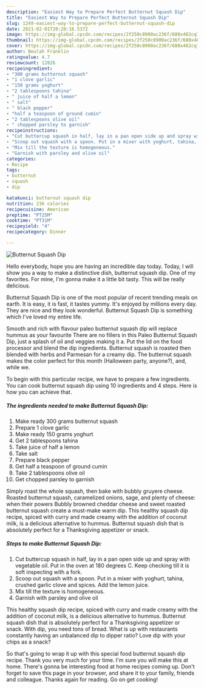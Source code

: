 ```yaml
---
description: "Easiest Way to Prepare Perfect Butternut Squash Dip"
title: "Easiest Way to Prepare Perfect Butternut Squash Dip"
slug: 1249-easiest-way-to-prepare-perfect-butternut-squash-dip
date: 2021-02-01T20:20:16.537Z
image: https://img-global.cpcdn.com/recipes/2f250c8900ac236f/680x482cq70/butternut-squash-dip-recipe-main-photo.jpg
thumbnail: https://img-global.cpcdn.com/recipes/2f250c8900ac236f/680x482cq70/butternut-squash-dip-recipe-main-photo.jpg
cover: https://img-global.cpcdn.com/recipes/2f250c8900ac236f/680x482cq70/butternut-squash-dip-recipe-main-photo.jpg
author: Beulah Franklin
ratingvalue: 4.7
reviewcount: 12826
recipeingredient:
- "300 grams butternut squash"
- "1 clove garlic"
- "150 grams yoghurt"
- "2 tablespoons tahina"
- " juice of half a lemon"
- " salt"
- " black pepper"
- "half a teaspoon of ground cumin"
- "2 tablespoons olive oil"
- " chopped parsley to garnish"
recipeinstructions:
- "Cut buttercup squash in half, lay in a pan open side up and spray with vegetable oil. Put in the oven at 180 degrees C. Keep checking till it is soft inspecting with a fork."
- "Scoop out squash with a spoon. Put in a mixer with yoghurt, tahina, crushed garlic clove and spices. Add the lemon juice."
- "Mix till the texture is homogeneous."
- "Garnish with parsley and olive oil"
categories:
- Recipe
tags:
- butternut
- squash
- dip

katakunci: butternut squash dip 
nutrition: 236 calories
recipecuisine: American
preptime: "PT25M"
cooktime: "PT31M"
recipeyield: "4"
recipecategory: Dinner

---
```



![Butternut Squash Dip](https://img-global.cpcdn.com/recipes/2f250c8900ac236f/680x482cq70/butternut-squash-dip-recipe-main-photo.jpg)

Hello everybody, hope you are having an incredible day today. Today, I will show you a way to make a distinctive dish, butternut squash dip. One of my favorites. For mine, I'm gonna make it a little bit tasty. This will be really delicious.

Butternut Squash Dip is one of the most popular of recent trending meals on earth. It is easy, it is fast, it tastes yummy. It's enjoyed by millions every day. They are nice and they look wonderful. Butternut Squash Dip is something which I've loved my entire life.

Smooth and rich with flavour paleo butternut squash dip will replace hummus as your favourite There are no fillers in this Paleo Butternut Squash Dip, just a splash of oil and veggies making it a. Put the lid on the food processor and blend the dip ingredients. Butternut squash is roasted then blended with herbs and Parmesan for a creamy dip. The butternut squash makes the color perfect for this month (Halloween party, anyone?), and, while we.


To begin with this particular recipe, we have to prepare a few ingredients. You can cook butternut squash dip using 10 ingredients and 4 steps. Here is how you can achieve that.

<!--inarticleads1-->

##### The ingredients needed to make Butternut Squash Dip:

1. Make ready 300 grams butternut squash
1. Prepare 1 clove garlic
1. Make ready 150 grams yoghurt
1. Get 2 tablespoons tahina
1. Take  juice of half a lemon
1. Take  salt
1. Prepare  black pepper
1. Get half a teaspoon of ground cumin
1. Take 2 tablespoons olive oil
1. Get  chopped parsley to garnish


Simply roast the whole squash, then bake with bubbly gruyere cheese. Roasted butternut squash, caramelized onions, sage, and plenty of cheese: when their powers Bubbly browned cheddar cheese and sweet roasted butternut squash create a must-make warm dip. This healthy squash dip recipe, spiced with curry and made creamy with the addition of coconut milk, is a delicious alternative to hummus. Butternut squash dish that is absolutely perfect for a Thanksgiving appetizer or snack. 

<!--inarticleads2-->

##### Steps to make Butternut Squash Dip:

1. Cut buttercup squash in half, lay in a pan open side up and spray with vegetable oil. Put in the oven at 180 degrees C. Keep checking till it is soft inspecting with a fork.
1. Scoop out squash with a spoon. Put in a mixer with yoghurt, tahina, crushed garlic clove and spices. Add the lemon juice.
1. Mix till the texture is homogeneous.
1. Garnish with parsley and olive oil


This healthy squash dip recipe, spiced with curry and made creamy with the addition of coconut milk, is a delicious alternative to hummus. Butternut squash dish that is absolutely perfect for a Thanksgiving appetizer or snack. With dip, you need tons of bread. What is up with restaurants constantly having an unbalanced dip to dipper ratio? Love dip with your chips as a snack? 

So that's going to wrap it up with this special food butternut squash dip recipe. Thank you very much for your time. I'm sure you will make this at home. There's gonna be interesting food at home recipes coming up. Don't forget to save this page in your browser, and share it to your family, friends and colleague. Thanks again for reading. Go on get cooking!
